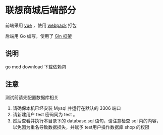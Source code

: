  # 联想商城后端部分
 前端采用 [vue](https://cn.vuejs.org/) ，使用 [webpack](https://www.webpackjs.com/) 打包

 后端用 Go 编写，使用了 [Gin 框架](https://github.com/gin-gonic/gin)
## 说明
  go mod download 下载依赖包
## 注意
测试前请先配置数据库相关
   
   1. 请确保本机已经安装 Mysql 并运行在默认的 3306 端口
   2. 请新建用户 test 密码同为 test 。
   3. 然后查看并执行本目录下的 database.sql 语句，请注意检查 sql 内的内容，以免因为重名导致数据损失，并赋予 test用户操作数据库 shop 的权限